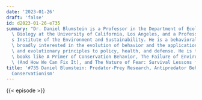 ```yaml
---
date: '2023-01-26'
draft: 'false'
id: d2023-01-26-e735
summary: "Dr. Daniel Blumstein is a Professor in the Department of Ecology and Evolutionary\
  \ Biology at the University of California, Los Angeles, and a Professor at UCLA\u2019\
  s Institute of the Environment and Sustainability. He is a behavioral ecologist\
  \ broadly interested in the evolution of behavior and the application of behavioral\
  \ and evolutionary principles to policy, health, and defense. He is the author of\
  \ books like A Primer of Conservation Behavior, The Failure of Environmental Education\
  \ (And How We Can Fix It), and The Nature of Fear: Survival Lessons from the Wild."
title: '#735 Daniel Blumstein: Predator-Prey Research, Antipredator Behavior, and
  Conservationism'
---
```

{{< episode >}}
